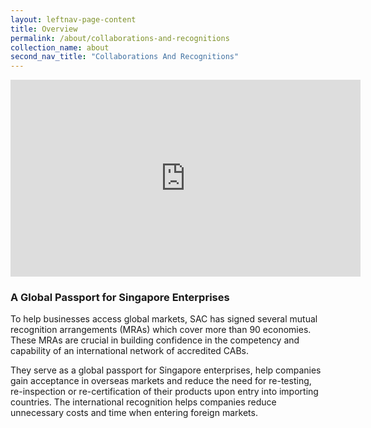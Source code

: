 ```yaml
---
layout: leftnav-page-content
title: Overview
permalink: /about/collaborations-and-recognitions
collection_name: about
second_nav_title: "Collaborations And Recognitions"
---
```


<!--html code for displaying an embedded youtube video; change the link in 'src' to use a different video-->
<div class="bp-youtube">
      <iframe width="560" height="315" src="https://www.youtube.com/embed/rN9M7aJ85LU" frameborder="0" allow="autoplay; encrypted-media" allowfullscreen></iframe>
</div>
<!-- end of html code-->

### A Global Passport for Singapore Enterprises

To help businesses access global markets, SAC has signed several mutual recognition arrangements (MRAs) which cover more than 90 economies. These MRAs are crucial in building confidence in the competency and capability of an international network of accredited CABs. 

They serve as a global passport for Singapore enterprises, help companies gain acceptance in overseas markets and reduce the need for re-testing, re-inspection or re-certification of their products upon entry into importing countries. The international recognition helps companies reduce unnecessary costs and time when entering foreign markets.
